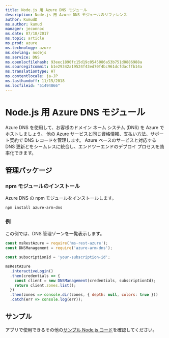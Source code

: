 ```yaml
---
title: Node.js 用 Azure DNS モジュール
description: Node.js 用 Azure DNS モジュールのリファレンス
author: KumudD
ms.author: kumud
manager: jeconnoc
ms.date: 07/18/2017
ms.topic: article
ms.prod: azure
ms.technology: azure
ms.devlang: nodejs
ms.service: DNS
ms.openlocfilehash: 93eec1890fc15d19c0545086a53b751d0886988a
ms.sourcegitcommit: b1e29342a19524f43ed70f4bc961dcfdacffb14a
ms.translationtype: HT
ms.contentlocale: ja-JP
ms.lasthandoff: 11/15/2018
ms.locfileid: "51494866"
---
```

# <a name="azure-dns-modules-for-nodejs"></a>Node.js 用 Azure DNS モジュール

Azure DNS を使用して、お客様のドメイン ネーム システム (DNS) を Azure でホストしましょう。 他の Azure サービスと同じ資格情報、支払い方法、サポート契約で DNS レコードを管理します。 Azure ベースのサービスと対応する DNS 更新とをシームレスに統合し、エンドツーエンドのデプロイ プロセスを効率化できます。

## <a name="management-package"></a>管理パッケージ

### <a name="install-the-npm-module"></a>npm モジュールのインストール

Azure DNS の npm モジュールをインストールします。

```bash
npm install azure-arm-dns
```

### <a name="example"></a>例

この例では、DNS 管理ゾーンを一覧表示します。

```javascript
const msRestAzure = require('ms-rest-azure');
const DNSManagement = require('azure-arm-dns');

const subscriptionId = 'your-subscription-id';

msRestAzure
  .interactiveLogin()
  .then(credentials => {
    const client = new DNSManagement(credentials, subscriptionId);
    return client.zones.list();
  })
  .then(zones => console.dir(zones, { depth: null, colors: true }))
  .catch(err => console.log(err));
```

## <a name="samples"></a>サンプル

アプリで使用できるその他の[サンプル Node.js コード](https://azure.microsoft.com/resources/samples/?platform=nodejs)を確認してください。

